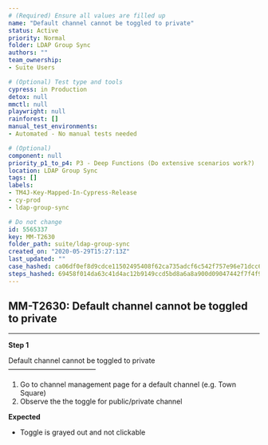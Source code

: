 ```yaml
---
# (Required) Ensure all values are filled up
name: "Default channel cannot be toggled to private"
status: Active
priority: Normal
folder: LDAP Group Sync
authors: ""
team_ownership: 
- Suite Users

# (Optional) Test type and tools
cypress: in Production
detox: null
mmctl: null
playwright: null
rainforest: []
manual_test_environments: 
- Automated - No manual tests needed

# (Optional)
component: null
priority_p1_to_p4: P3 - Deep Functions (Do extensive scenarios work?)
location: LDAP Group Sync
tags: []
labels: 
- TM4J-Key-Mapped-In-Cypress-Release
- cy-prod
- ldap-group-sync

# Do not change
id: 5565337
key: MM-T2630
folder_path: suite/ldap-group-sync
created_on: "2020-05-29T15:27:13Z"
last_updated: ""
case_hashed: ca06df0ef8d9cdce11502495408f62ca735adcf6c542f757e96e71dcc6758262db371441f5c824029477f04d58457fc4
steps_hashed: 69458f014da63c41d4ac12b9149ccd5bd8a6a8a900d09047442f7f4f9662fd97555ce0bbe1e3fa6fe22091db2f89a864
---
```


## MM-T2630: Default channel cannot be toggled to private

---

**Step 1**

Default channel cannot be toggled to private\
–––––––––––––––––––––––––

1. Go to channel management page for a default channel (e.g. Town Square)
2. Observe the the toggle for public/private channel

**Expected**

- Toggle is grayed out and not clickable
